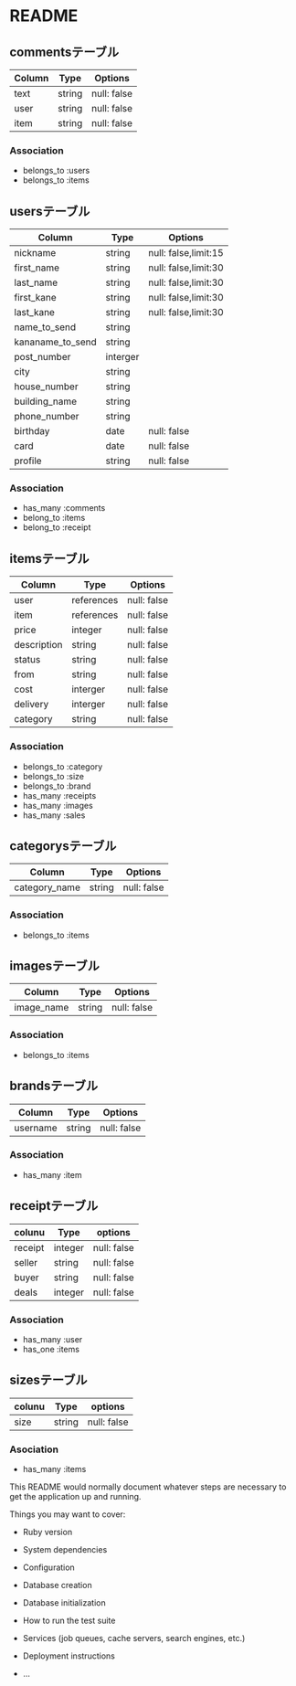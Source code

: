 # README
## commentsテーブル
<!-- commentは１ー多の関係をuserと持っている -->
<!-- commentは一対多の関係をitemsと持っている -->
|Column|Type|Options|
|------|----|-------|
|text|string|null: false|
|user|string|null: false|
|item|string|null: false|
### Association
- belongs_to :users
- belongs_to :items

## usersテーブル
<!-- userは多-多の関係をitemと持っている -->
|Column|Type|Options|
|------|----|-------|
|nickname|string|null: false,limit:15|
|first_name|string|null: false,limit:30|
|last_name|string|null: false,limit:30|
|first_kane|string|null: false,limit:30|
|last_kane|string|null: false,limit:30|
|name_to_send|string||
|kananame_to_send|string||
|post_number|interger||
|city|string||
|house_number|string||
|building_name|string||
|phone_number|string||
|birthday|date|null: false|
|card|date|null: false|
|profile|string|null: false|

### Association
- has_many :comments
- belong_to :items
- belong_to :receipt

## itemsテーブル
|Column|Type|Options|
|------|----|-------|
|user|references|null: false|
|item|references|null: false|
|price|integer|null: false|
|description|string|null: false|
|status|string|null: false|
|from|string|null: false|
|cost|interger|null: false|
|delivery|interger|null: false|
|category|string|null: false|

### Association
- belongs_to :category
- belongs_to :size
- belongs_to :brand
- has_many :receipts
- has_many :images
- has_many :sales 

## categorysテーブル
<!-- userは多-多の関係をitemと持っている -->
|Column|Type|Options|
|------|----|-------|
|category_name|string|null: false|
### Association
- belongs_to :items

## imagesテーブル
<!-- userは多-多の関係をitemと持っている -->
|Column|Type|Options|
|------|----|-------|
|image_name|string|null: false|
### Association
- belongs_to :items

## brandsテーブル
<!-- userは多-多の関係をitemと持っている -->
|Column|Type|Options|
|------|----|-------|
|username|string|null: false|
### Association
- has_many :item

## receiptテーブル
|colunu|Type|options|
|------|----|-------|
|receipt|integer|null: false|
|seller|string|null: false|
|buyer|string|null: false|
|deals|integer|null: false|
### Association
- has_many :user
- has_one :items

## sizesテーブル
|colunu|Type|options|
|------|----|-------|
|size|string|null: false|

### Asociation
- has_many :items

This README would normally document whatever steps are necessary to get the
application up and running.

Things you may want to cover:

* Ruby version

* System dependencies

* Configuration

* Database creation

* Database initialization

* How to run the test suite

* Services (job queues, cache servers, search engines, etc.)

* Deployment instructions

* ...
